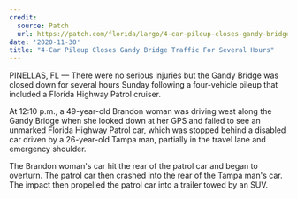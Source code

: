 ```yaml
---
credit:
  source: Patch
  url: https://patch.com/florida/largo/4-car-pileup-closes-gandy-bridge-traffic-several-hours
date: '2020-11-30'
title: "4-Car Pileup Closes Gandy Bridge Traffic For Several Hours"
---
```

PINELLAS, FL — There were no serious injuries but the Gandy Bridge was closed down for several hours Sunday following a four-vehicle pileup that included a Florida Highway Patrol cruiser.

At 12:10 p.m., a 49-year-old Brandon woman was driving west along the Gandy Bridge when she looked down at her GPS and failed to see an unmarked Florida Highway Patrol car, which was stopped behind a disabled car driven by a 26-year-old Tampa man, partially in the travel lane and emergency shoulder.

The Brandon woman's car hit the rear of the patrol car and began to overturn. The patrol car then crashed into the rear of the Tampa man's car. The impact then propelled the patrol car into a trailer towed by an SUV.
